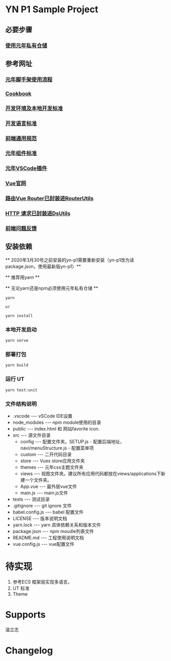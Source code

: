 # YN P1 Sample Project

## 必要步骤
### [使用元年私有仓储](https://www.tapd.cn/65863259/markdown_wikis/view/#1165863259001006951)

## 参考网址
### [元年脚手架使用流程](https://www.tapd.cn/65863259/markdown_wikis/view/#1165863259001009609)
### [Cookbook](http://192.168.12.28:7000/#/cookbook)
### [开发环境及本地开发标准](https://www.tapd.cn/65863259/markdown_wikis/view/#1165863259001002526)
### [开发语言标准](https://www.tapd.cn/65863259/markdown_wikis/view/#1165863259001001334)
### [前端通用规范](https://www.tapd.cn/65863259/markdown_wikis/view/#1165863259001005664)
### [元年组件标准](https://www.tapd.cn/65863259/markdown_wikis/view/#1165863259001001242)
### [元年VSCode插件](https://marketplace.visualstudio.com/items?itemName=yuanian.yn-p1)
### [Vue官网](https://cn.vuejs.org/v2/guide/index.html)
### [路由Vue Router已封装进RouterUtils](https://cn.vuejs.org/v2/guide/index.html)
### [HTTP 请求已封装进DsUtils](https://github.com/axios/axios)
### [前端问题反馈](https://www.tapd.cn/65863259/markdown_wikis/view/#1165863259001012242)

## 安装依赖

** 2020年3月30号之前安装的yn-p1需要重新安装（yn-p1改为读package.json，使用最新版yn-p1）**

** 推荐用yarn **

** 无论yarn还是npm必须使用元年私有仓储 **


```
yarn

or

yarn install
```

### 本地开发启动

```
yarn serve
```

### 部署打包

```
yarn build
```


### 运行 UT

```
yarn test:unit
```

### 文件结构说明

- .vscode
	--- vSCode IDE设置
- node_modules
	--- npm module使用的目录
- public
	--- index.html 和 网站favorite icon.
- src
	--- 源文件目录
	- config
	--- 配置文件夹。SETUP.js - 配置后端地址，navi/menuStructure.js - 配置菜单项
    - custom
    --- 二开代码目录
	- store
	--- Vuex store应用文件夹
	- themes
	--- 元年css主题文件夹
	- views
	--- 视图文件夹。建议所有应用代码都放在views/applications下新建一个文件夹。
	- App.vue
	--- 最外层vue文件
	- main.js
	--- main.js文件
- tests
	--- 测试目录 
- .gitignore
	--- git ignore 文件
- babel.config.js
	--- babel 配置文件
- LICENSE
	--- 版本说明文档
- yarn.lock
	--- yarn 具体依赖关系和版本文件
- package.json
	--- npm moudle列表文件
- README.md
	--- 工程使用说明文档
- vue.config.js
	--- vue配置文件

# 待实现
1. 参考ECS 框架层实现多语言。
2. UT 标准
3. Theme

# Supports
温立志

# Changelog
